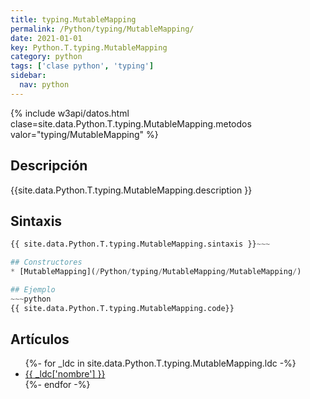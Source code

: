 ```yaml
---
title: typing.MutableMapping
permalink: /Python/typing/MutableMapping/
date: 2021-01-01
key: Python.T.typing.MutableMapping
category: python
tags: ['clase python', 'typing']
sidebar: 
  nav: python
---
```


{% include w3api/datos.html clase=site.data.Python.T.typing.MutableMapping.metodos valor="typing/MutableMapping" %}

## Descripción
{{site.data.Python.T.typing.MutableMapping.description }}

## Sintaxis
~~~python
{{ site.data.Python.T.typing.MutableMapping.sintaxis }}~~~

## Constructores
* [MutableMapping](/Python/typing/MutableMapping/MutableMapping/)

## Ejemplo
~~~python
{{ site.data.Python.T.typing.MutableMapping.code}}
~~~

## Artículos
<ul>
{%- for _ldc in site.data.Python.T.typing.MutableMapping.ldc -%}
   <li>
       <a href="{{_ldc['url'] }}">{{ _ldc['nombre'] }}</a>
   </li>
{%- endfor -%}
</ul>

